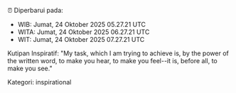 ⏰ Diperbarui pada:
- WIB: Jumat, 24 Oktober 2025 05.27.21 UTC
- WITA: Jumat, 24 Oktober 2025 06.27.21 UTC
- WIT: Jumat, 24 Oktober 2025 07.27.21 UTC

Kutipan Inspiratif:
"My task, which I am trying to achieve is, by the power of the written word, to make you hear, to make you feel--it is, before all, to make you see."


Kategori: inspirational

